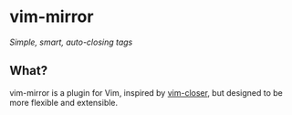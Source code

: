 vim-mirror
==========

*Simple, smart, auto-closing tags*

## What?

vim-mirror is a plugin for Vim, inspired by [vim-closer][1], but designed to be more flexible and extensible.

[1]: https://github.com/rstacruz/vim-closer
